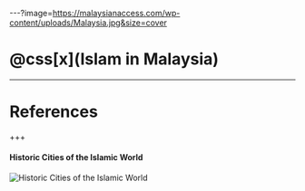---?image=https://malaysianaccess.com/wp-content/uploads/Malaysia.jpg&size=cover
# @css[x](Islam in Malaysia)

---
# References
+++
#### Historic Cities of the Islamic World
![Historic Cities of the Islamic World](https://images-na.ssl-images-amazon.com/images/I/A1BVFWL70WL.jpg)
